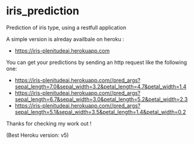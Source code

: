 # iris_prediction
Prediction of iris type, using a restfull application

A simple version is alreday availbale on heroku :
 - https://iris-plenitudeai.herokuapp.com

You can get your predictions by sending an http request like the following one:
- https://iris-plenitudeai.herokuapp.com//pred_args?sepal_length=7.0&sepal_width=3.2&petal_length=4.7&petal_width=1.4
- https://iris-plenitudeai.herokuapp.com//pred_args?sepal_length=6.7&sepal_width=3.0&petal_length=5.2&petal_width=2.3
- https://iris-plenitudeai.herokuapp.com//pred_args?sepal_length=5.1&sepal_width=3.5&petal_length=1.4&petal_width=0.2

Thanks for checking my work out !

(Best Heroku version: v5)
